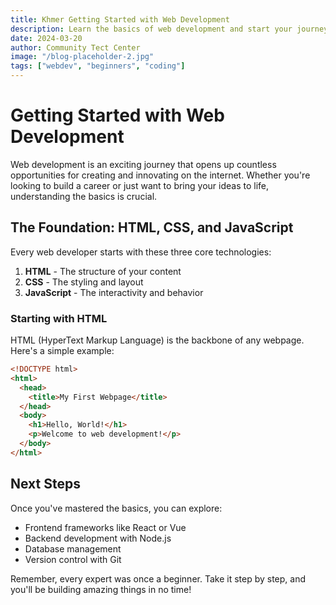 ```yaml
---
title: Khmer Getting Started with Web Development
description: Learn the basics of web development and start your journey.
date: 2024-03-20
author: Community Tect Center
image: "/blog-placeholder-2.jpg"
tags: ["webdev", "beginners", "coding"]
---
```


# Getting Started with Web Development

Web development is an exciting journey that opens up countless opportunities for creating and innovating on the internet. Whether you're looking to build a career or just want to bring your ideas to life, understanding the basics is crucial.

## The Foundation: HTML, CSS, and JavaScript

Every web developer starts with these three core technologies:

1. **HTML** - The structure of your content
2. **CSS** - The styling and layout
3. **JavaScript** - The interactivity and behavior

### Starting with HTML

HTML (HyperText Markup Language) is the backbone of any webpage. Here's a simple example:

```html
<!DOCTYPE html>
<html>
  <head>
    <title>My First Webpage</title>
  </head>
  <body>
    <h1>Hello, World!</h1>
    <p>Welcome to web development!</p>
  </body>
</html>
```

## Next Steps

Once you've mastered the basics, you can explore:

- Frontend frameworks like React or Vue
- Backend development with Node.js
- Database management
- Version control with Git

Remember, every expert was once a beginner. Take it step by step, and you'll be building amazing things in no time!
